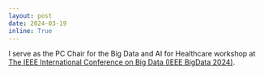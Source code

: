 ```yaml
---
layout: post
date: 2024-03-19
inline: True
---
```


I serve as the PC Chair for the Big Data and AI for Healthcare workshop at [The IEEE International Conference on Big Data (IEEE BigData 2024)](https://bigdataieee.org/BigData2024/).
